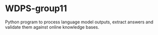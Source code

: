 # WDPS-group11
Python program to process language model outputs, extract answers and validate them against online knowledge bases.

